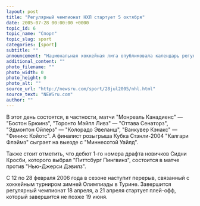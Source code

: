 ```yaml
---
layout: post
title: "Регулярный чемпионат НХЛ стартует 5 октября"
date: 2005-07-28 00:00:00 +0000
topic_id: 6
topic_name: "Спорт"
topic_slug: sport
categories: [sport]
subtitle: ""
announcement: "Национальная хоккейная лига опубликовала календарь регулярного чемпионата-2005/06. Как сообщает РИА \"Новости\" со ссылкой на TSN, сезон стартует 5 октября, причем впервые в истории лиги в день открытия сыграют все команды."
additional_content: ""
photo_filename: ""
photo_width: 0
photo_height: 0
photo_alt: ""
source_url: "http://newsru.com/sport/28jul2005/nhl.html"
source_text: "NEWSru.com"
author: ""
---
```

В этот день состоятся, в частности, матчи "Монреаль Канадиенс" &mdash; "Бостон Брюинз", "Торонто Мэйпл Ливз" &mdash; "Оттава Сенаторз", "Эдмонтон Ойлерз" &mdash; "Колорадо Эвеланш", "Ванкувер Кэнакс" &mdash; "Финикс Койотс". А финалист розыгрыша Кубка Стэнли-2004 "Калгари Флэймз" сыграет на выезде с "Миннесотой Уайлд".

Также стоит отметить, что дебют 1-го номера драфта новичков Сидни Кросби, которого выбрал "Питтсбург Пингвинз", состоится в матче против "Нью-Джерси Дэвилз".

С 12 по 28 февраля 2006 года в сезоне наступит перерыв, связанный с хоккейным турниром зимней Олимпиады в Турине. Завершится регулярный чемпионат 18 апреля, а 21 апреля стартует плей-офф, который завершится не позже 19 июня.
